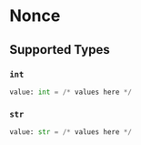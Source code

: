 # Nonce


## Supported Types

### `int`

```python
value: int = /* values here */
```

### `str`

```python
value: str = /* values here */
```

